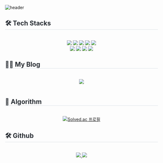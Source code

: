 ![header](https://capsule-render.vercel.app/api?type=Speech&color=timeGradient&text=Growing%20Developer%20🤗)

<div style="text-align: left;">
    <h2 style="border-bottom: 1px solid #d8dee4; color: #282d33;"> 🛠️ Tech Stacks </h2> <br> 
    <div  align= "center"> 
        <img src="https://img.shields.io/badge/java-007396?style=plastic&logo=java&logoColor=white">
        <img src="https://img.shields.io/badge/springboot-6DB33F?style=plastic&logo=springboot&logoColor=white">
          <img src="https://img.shields.io/badge/Vue.js-4FC08D?style=plastic&logo=Vue.js&logoColor=white">
          <img src="https://img.shields.io/badge/MariaDB-003545?style=plastic&logo=MariaDB&logoColor=white">
          <img src="https://img.shields.io/badge/MySQL-4479A1?style=plastic&logo=MySQL&logoColor=white">
          <br/>
          <img src="https://img.shields.io/badge/Linux-FCC624?style=plastic&logo=Linux&logoColor=white">
          <img src="https://img.shields.io/badge/Git-F05032?style=plastic&logo=Git&logoColor=white">
          <img src="https://img.shields.io/badge/Github-181717?style=plastic&logo=Github&logoColor=white">
          <img src="https://img.shields.io/badge/Docker-2496ED?style=plastic&logo=Docker&logoColor=white">
          <br/></div>
    </div>
    <div style="text-align: left;">
    <h2 style="border-bottom: 1px solid #d8dee4; color: #282d33;"> 🧑‍💻 My Blog </h2> <br> 
    <div align= "center"> <a href=https://gotopm.tistory.com/> <img src="https://img.shields.io/badge/Tistory-000000?style=plastic&logo=Tistory&logoColor=white&link=https://gotopm.tistory.com/"> </a>
          </div>  <br> 
  <h2 style="border-bottom: 1px solid #d8dee4; color: #282d33;"> 📝 Algorithm </h2> <br> 
<div align="center">
  <a href="https://solved.ac/rifkehtm862">
    <img src="http://mazassumnida.wtf/api/v2/generate_badge?boj=rifkehtm862" alt="Solved.ac 프로필">
  </a>
</div>
 <h2 style="border-bottom: 1px solid #d8dee4; color: #282d33;"> 🛠️ Github </h2> <br> 
<div align="center">
  <a href="https://solved.ac/rifkehtm862">
    <img src="https://github-readme-stats.vercel.app/api?username=jykim1187">
    <img src="https://github-readme-stats.vercel.app/api/top-langs/?username=jykim1187&layout=compact">
  </a>
</div>
    </div>

    
